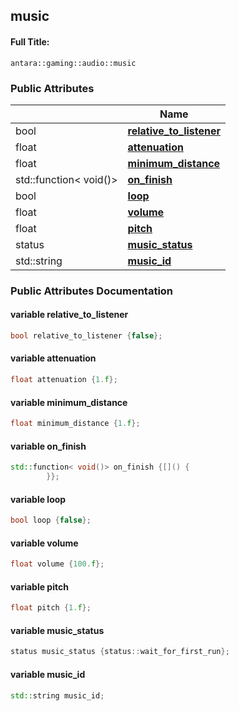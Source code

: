 

## music

#### Full Title:
```
antara::gaming::audio::music
```

















### Public Attributes

|                | Name           |
| -------------- | -------------- |
| bool | **[relative_to_listener](Classes/structantara_1_1gaming_1_1audio_1_1music.md#variable-relative_to_listener)**  |
| float | **[attenuation](Classes/structantara_1_1gaming_1_1audio_1_1music.md#variable-attenuation)**  |
| float | **[minimum_distance](Classes/structantara_1_1gaming_1_1audio_1_1music.md#variable-minimum_distance)**  |
| std::function< void()> | **[on_finish](Classes/structantara_1_1gaming_1_1audio_1_1music.md#variable-on_finish)**  |
| bool | **[loop](Classes/structantara_1_1gaming_1_1audio_1_1music.md#variable-loop)**  |
| float | **[volume](Classes/structantara_1_1gaming_1_1audio_1_1music.md#variable-volume)**  |
| float | **[pitch](Classes/structantara_1_1gaming_1_1audio_1_1music.md#variable-pitch)**  |
| status | **[music_status](Classes/structantara_1_1gaming_1_1audio_1_1music.md#variable-music_status)**  |
| std::string | **[music_id](Classes/structantara_1_1gaming_1_1audio_1_1music.md#variable-music_id)**  |













### Public Attributes Documentation

#### variable relative_to_listener

```cpp
bool relative_to_listener {false};
```




























#### variable attenuation

```cpp
float attenuation {1.f};
```




























#### variable minimum_distance

```cpp
float minimum_distance {1.f};
```




























#### variable on_finish

```cpp
std::function< void()> on_finish {[]() {
        }};
```




























#### variable loop

```cpp
bool loop {false};
```




























#### variable volume

```cpp
float volume {100.f};
```




























#### variable pitch

```cpp
float pitch {1.f};
```




























#### variable music_status

```cpp
status music_status {status::wait_for_first_run};
```




























#### variable music_id

```cpp
std::string music_id;
```



































